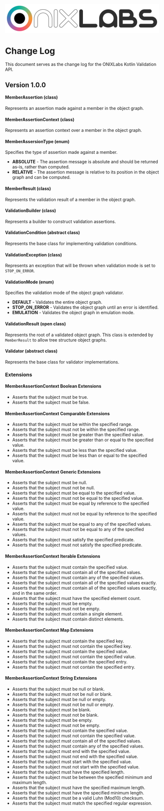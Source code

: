 ![ONIX Labs](https://raw.githubusercontent.com/onix-labs/onix-labs.github.io/master/content/logo/master_full_md.png)

# Change Log

This document serves as the change log for the ONIXLabs Kotlin Validation API.

## Version 1.0.0

#### MemberAssertion (class)

Represents an assertion made against a member in the object graph.

#### MemberAssertionContext (class)

Represents an assertion context over a member in the object graph.

#### MemberAssersionType (enum)

Specifies the type of assertion made against a member.

-   **ABSOLUTE** - The assertion message is absolute and should be returned as-is, rather than computed.
-   **RELATIVE** - The assertion message is relative to its position in the object graph and can be computed.

#### MemberResult (class)

Represents the validation result of a member in the object graph.

#### ValidationBuilder (class)

Represents a builder to construct validation assertions.

#### ValidationCondition (abstract class)

Represents the base class for implementing validation conditions.

#### ValidationException (class)

Represents an exception that will be thrown when validation mode is set to `STOP_ON_ERROR`.

#### ValidationMode (enum)

Specifies the validation mode of the object graph validator.

-   **DEFAULT** - Validates the entire object graph.
-   **STOP_ON_ERROR** - Validates the object graph until an error is identified.
-   **EMULATION** - Validates the object graph in emulation mode.

#### ValidationResult (open class)

Represents the root of a validated object graph. This class is extended by `MemberResult` to allow tree structure object graphs.

#### Validator (abstract class)

Represents the base class for validator implementations.

### Extensions

#### MemberAssertionContext Boolean Extensions

-   Asserts that the subject must be true.
-   Asserts that the subject must be false.

#### MemberAssertionContext Comparable Extensions

-   Asserts that the subject must be within the specified range.
-   Asserts that the subject must not be within the specified range.
-   Asserts that the subject must be greater than the specified value.
-   Asserts that the subject must be greater than or equal to the specified value.
-   Asserts that the subject must be less than the specified value.
-   Asserts that the subject must be less than or equal to the specified value.

#### MemberAssertionContext Generic Extensions

-   Asserts that the subject must be null.
-   Asserts that the subject must not be null.
-   Asserts that the subject must be equal to the specified value.
-   Asserts that the subject must not be equal to the specified value.
-   Asserts that the subject must be equal by reference to the specified value.
-   Asserts that the subject must not be equal by reference to the specified value.
-   Asserts that the subject must be equal to any of the specified values.
-   Asserts that the subject must not be equal to any of the specified values.
-   Asserts that the subject must satisfy the specified predicate.
-   Asserts that the subject must not satisfy the specified predicate.

#### MemberAssertionContext Iterable Extensions

-   Asserts that the subject must contain the specified value.
-   Asserts that the subject must contain all of the specified values.
-   Asserts that the subject must contain any of the specified values.
-   Asserts that the subject must contain all of the specified values exactly.
-   Asserts that the subject must contain all of the specified values exactly, and in the same order.
-   Asserts that the subject must have the specified element count.
-   Asserts that the subject must be empty.
-   Asserts that the subject must not be empty.
-   Asserts that the subject must contain a single element.
-   Asserts that the subject must contain distinct elements.

#### MemberAssertionContext Map Extensions

-   Asserts that the subject must contain the specified key.
-   Asserts that the subject must not contain the specified key.
-   Asserts that the subject must contain the specified value.
-   Asserts that the subject must not contain the specified value.
-   Asserts that the subject must contain the specified entry.
-   Asserts that the subject must not contain the specified entry.

#### MemberAssertionContext String Extensions

-   Asserts that the subject must be null or blank.
-   Asserts that the subject must not be null or blank.
-   Asserts that the subject must be null or empty.
-   Asserts that the subject must not be null or empty.
-   Asserts that the subject must be blank.
-   Asserts that the subject must not be blank.
-   Asserts that the subject must be empty.
-   Asserts that the subject must not be empty.
-   Asserts that the subject must contain the specified value.
-   Asserts that the subject must not contain the specified value.
-   Asserts that the subject must contain all of the specified values.
-   Asserts that the subject must contain any of the specified values.
-   Asserts that the subject must end with the specified value.
-   Asserts that the subject must not end with the specified value.
-   Asserts that the subject must start with the specified value.
-   Asserts that the subject must not start with the specified value.
-   Asserts that the subject must have the specified length.
-   Asserts that the subject must be between the specified minimum and maximum length.
-   Asserts that the subject must have the specified maximum length.
-   Asserts that the subject must have the specified minimum length.
-   Asserts that the subject must be a valid Luhn (Mod10) checksum.
-   Asserts that the subject must match the specified regular expression.